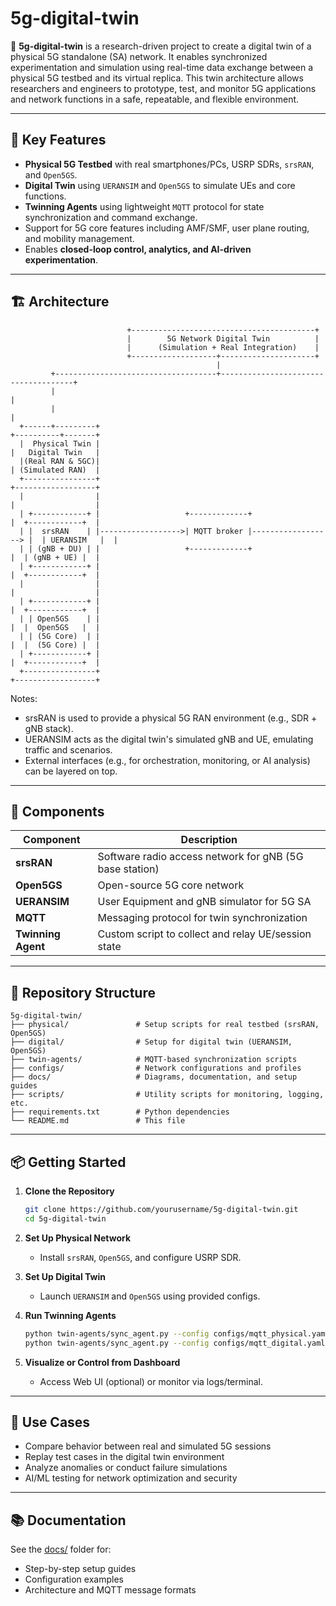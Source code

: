 # 5g-digital-twin

🚀 **5g-digital-twin** is a research-driven project to create a digital twin of a physical 5G standalone (SA) network. It enables synchronized experimentation and simulation using real-time data exchange between a physical 5G testbed and its virtual replica. This twin architecture allows researchers and engineers to prototype, test, and monitor 5G applications and network functions in a safe, repeatable, and flexible environment.

---

## 🧠 Key Features

- **Physical 5G Testbed** with real smartphones/PCs, USRP SDRs, `srsRAN`, and `Open5GS`.
- **Digital Twin** using `UERANSIM` and `Open5GS` to simulate UEs and core functions.
- **Twinning Agents** using lightweight `MQTT` protocol for state synchronization and command exchange.
- Support for 5G core features including AMF/SMF, user plane routing, and mobility management.
- Enables **closed-loop control, analytics, and AI-driven experimentation**.

---
## 🏗️ Architecture
```
                          +-----------------------------------------+
                          |        5G Network Digital Twin          |
                          |      (Simulation + Real Integration)    |
                          +-------------------+---------------------+
                                              |
         +------------------------------------+-------------------------------------+
         |                                                                          |
         |                                                                          |
  +------+---------+                                                      +----------+-------+
  |  Physical Twin |                                                      |   Digital Twin   |
  |(Real RAN & 5GC)|                                                      | (Simulated RAN)  |
  +----------------+                                                      +------------------+
  |                |                                                      |                  |
  | +------------+ |                   +-------------+                    |  +------------+  |
  | |  srsRAN    | |------------------>| MQTT broker |------------------> |  | UERANSIM   |  |
  | | (gNB + DU) | |                   +-------------+                    |  | (gNB + UE) |  |
  | +------------+ |                                                      |  +------------+  |
  |                |                                                      |                  |
  | +------------+ |                                                      |  +------------+  |
  | | Open5GS    | |                                                      |  |  Open5GS   |  |
  | | (5G Core)  | |                                                      |  |  (5G Core) |  |
  | +------------+ |                                                      |  +------------+  |
  +----------------+                                                      +------------------+

```
Notes:
- srsRAN is used to provide a physical 5G RAN environment (e.g., SDR + gNB stack).
- UERANSIM acts as the digital twin's simulated gNB and UE, emulating traffic and scenarios.
- External interfaces (e.g., for orchestration, monitoring, or AI analysis) can be layered on top.

---

## 🔧 Components

| Component           | Description                                         |
|---------------------|-----------------------------------------------------|
| **srsRAN**          | Software radio access network for gNB (5G base station) |
| **Open5GS**         | Open-source 5G core network                         |
| **UERANSIM**        | User Equipment and gNB simulator for 5G SA         |
| **MQTT**            | Messaging protocol for twin synchronization        |
| **Twinning Agent**  | Custom script to collect and relay UE/session state |

---

## 📁 Repository Structure

```
5g-digital-twin/
├── physical/               # Setup scripts for real testbed (srsRAN, Open5GS)
├── digital/                # Setup for digital twin (UERANSIM, Open5GS)
├── twin-agents/            # MQTT-based synchronization scripts
├── configs/                # Network configurations and profiles
├── docs/                   # Diagrams, documentation, and setup guides
├── scripts/                # Utility scripts for monitoring, logging, etc.
├── requirements.txt        # Python dependencies
└── README.md               # This file
```

---

## 📦 Getting Started

1. **Clone the Repository**
   ```bash
   git clone https://github.com/yourusername/5g-digital-twin.git
   cd 5g-digital-twin
   ```

2. **Set Up Physical Network**
   - Install `srsRAN`, `Open5GS`, and configure USRP SDR.

3. **Set Up Digital Twin**
   - Launch `UERANSIM` and `Open5GS` using provided configs.

4. **Run Twinning Agents**
   ```bash
   python twin-agents/sync_agent.py --config configs/mqtt_physical.yaml
   python twin-agents/sync_agent.py --config configs/mqtt_digital.yaml
   ```

5. **Visualize or Control from Dashboard**
   - Access Web UI (optional) or monitor via logs/terminal.

---

## 🧪 Use Cases

- Compare behavior between real and simulated 5G sessions
- Replay test cases in the digital twin environment
- Analyze anomalies or conduct failure simulations
- AI/ML testing for network optimization and security

---

## 📚 Documentation

See the [docs/](./docs/) folder for:

- Step-by-step setup guides
- Configuration examples
- Architecture and MQTT message formats
